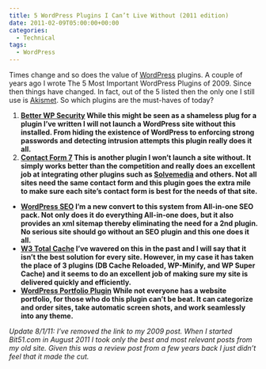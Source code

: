 ```yaml
---
title: 5 WordPress Plugins I Can’t Live Without (2011 edition)
date: 2011-02-09T05:00:00+00:00
categories:
  - Technical
tags:
  - WordPress
---
```


Times change and so does the value of [WordPress](http://www.wordpress.org) plugins. A couple of years ago I wrote The 5 Most Important WordPress Plugins of 2009. Since then things have changed. In fact, out of the 5 listed then the only one I still use is [Akismet](http://akismet.com/). So which plugins are the must-haves of today?

1.  **[Better WP Security](https://wordpress.org/plugins/better-wp-security/ "Better WP Security")
    While this might be seen as a shameless plug for a plugin I’ve written I will not launch a WordPress site without this installed. From hiding the existence of WordPress to enforcing strong passwords and detecting intrusion attempts this plugin really does it all.**
2.  ****[Contact Form 7](http://contactform7.com/)
    This is another plugin I won’t launch a site without. It simply works better than the competition and really does an excellent job at integrating other plugins such as [Solvemedia](http://www.solvemedia.com/) and others. Not all sites need the same contact form and this plugin goes the extra mile to make sure each site’s contact form is best for the needs of that site.****

*   ********[WordPress SEO](http://yoast.com/wordpress/seo/)
    I’m a new convert to this system from All-in-one SEO pack. Not only does it do everything All-in-one does, but it also provides an xml sitemap thereby eliminating the need for a 2nd plugin. No serious site should go without an SEO plugin and this one does it all.********
*   ********[W3 Total Cache](http://www.w3-edge.com/wordpress-plugins/w3-total-cache/)
    I’ve wavered on this in the past and I will say that it isn’t the best solution for every site. However, in my case it has taken the place of 3 plugins (DB Cache Reloaded, WP-Minify, and WP Super Cache) and it seems to do an excellent job of making sure my site is delivered quickly and efficiently.********
*   **********[WordPress Portfolio Plugin](http://wordpress.org/extend/plugins/wp-portfolio/)**
    **While not everyone has a website portfolio, for those who do this plugin can’t be beat. It can categorize and order sites, take automatic screen shots, and work seamlessly into any theme.**********

_Update 8/1/11: I’ve removed the link to my 2009 post. When I started Bit51.com in August 2011 I took only the best and most relevant posts from my old site. Given this was a review post from a few years back I just didn’t feel that it made the cut._